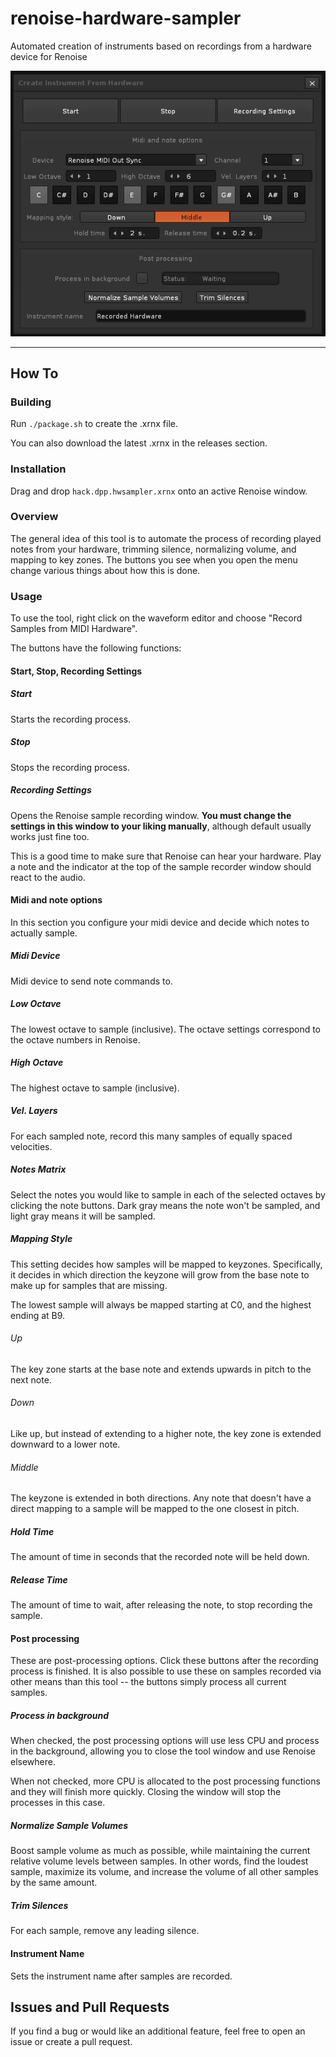# renoise-hardware-sampler
Automated creation of instruments based on recordings from a hardware device for Renoise

![GUI](img/menu.png)

---

## How To

### Building

Run `./package.sh` to create the .xrnx file.

You can also download the latest .xrnx in the releases section.

### Installation

Drag and drop `hack.dpp.hwsampler.xrnx` onto an active Renoise window.

### Overview

The general idea of this tool is to automate the process of recording played notes from your hardware, trimming silence, normalizing volume, and mapping to key zones. The buttons you see when you open the menu change various things about how this is done.

### Usage

To use the tool, right click on the waveform editor and choose "Record Samples from MIDI Hardware".

The buttons have the following functions:

#### Start, Stop, Recording Settings

##### Start

Starts the recording process.

##### Stop

Stops the recording process.

##### Recording Settings

Opens the Renoise sample recording window. **You must change the settings in this window to your liking manually**, although default usually works just fine too.

This is a good time to make sure that Renoise can hear your hardware. Play a note and the indicator at the top of the sample recorder window should react to the audio.

#### Midi and note options

In this section you configure your midi device and decide which notes to actually sample.

##### Midi Device

Midi device to send note commands to.

##### Low Octave

The lowest octave to sample (inclusive). The octave settings correspond to the octave numbers in Renoise.

##### High Octave

The highest octave to sample (inclusive).

##### Vel. Layers

For each sampled note, record this many samples of equally spaced velocities.

##### Notes Matrix

Select the notes you would like to sample in each of the selected octaves by clicking the note buttons. Dark gray means the note won't be sampled, and light gray means it will be sampled.

##### Mapping Style

This setting decides how samples will be mapped to keyzones. Specifically, it decides in which direction the keyzone will grow from the base note to make up for samples that are missing.

The lowest sample will always be mapped starting at C0, and the highest ending at B9.

###### Up

The key zone starts at the base note and extends upwards in pitch to the next note.

###### Down

Like up, but instead of extending to a higher note, the key zone is extended downward to a lower note.

###### Middle

The keyzone is extended in both directions. Any note that doesn't have a direct mapping to a sample will be mapped to the one closest in pitch.

##### Hold Time

The amount of time in seconds that the recorded note will be held down.

##### Release Time

The amount of time to wait, after releasing the note, to stop recording the sample.

#### Post processing

These are post-processing options. Click these buttons after the recording process is finished. It is also possible to use these on samples recorded via other means than this tool -- the buttons simply process all current samples.

##### Process in background

When checked, the post processing options will use less CPU and process in the background, allowing you to close the tool window and use Renoise elsewhere. 

When not checked, more CPU is allocated to the post processing functions and they will finish more quickly. Closing the window will stop the processes in this case.

##### Normalize Sample Volumes

Boost sample volume as much as possible, while maintaining the current relative volume levels between samples. In other words, find the loudest sample, maximize its volume, and increase the volume of all other samples by the same amount.

##### Trim Silences

For each sample, remove any leading silence.

#### Instrument Name

Sets the instrument name after samples are recorded.

## Issues and Pull Requests

If you find a bug or would like an additional feature, feel free to open an issue or create a pull request.
